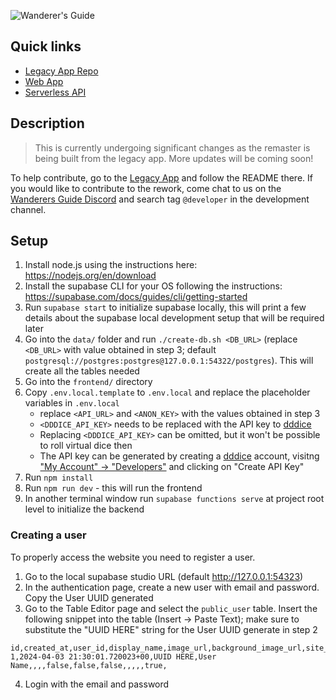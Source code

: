![Wanderer's Guide](https://legacy.wanderersguide.app/images/logo.png "Wanderer's Guide logo")

## Quick links

- [Legacy App Repo](https://github.com/wanderers-guide/wanderers-guide-legacy)
- [Web App](./frontend)
- [Serverless API](./supabase)

## Description

> This is currently undergoing significant changes as the remaster is being built from the legacy app. More updates will be coming soon!

To help contribute, go to the [Legacy App](https://github.com/wanderers-guide/wanderers-guide-legacy/tree/main/services/express) and follow the README there. If you would like to contribute to the rework, come chat to us on the [Wanderers Guide Discord](https://discord.gg/kxCpa6G) and search tag `@developer` in the development channel.

## Setup

1. Install node.js using the instructions here: <https://nodejs.org/en/download>
2. Install the supabase CLI for your OS following the instructions: <https://supabase.com/docs/guides/cli/getting-started>
3. Run `supabase start` to initialize supabase locally, this will print a few details about the supabase local development setup that will be required later
4. Go into the `data/` folder and run `./create-db.sh <DB_URL>` (replace `<DB_URL>` with value obtained in step 3; default `postgresql://postgres:postgres@127.0.0.1:54322/postgres`). This will create all the tables needed
5. Go into the `frontend/` directory
6. Copy `.env.local.template` to `.env.local` and replace the placeholder variables in `.env.local`
    - replace `<API_URL>` and `<ANON_KEY>` with the values obtained in step 3
    - `<DDDICE_API_KEY>` needs to be replaced with the API key to [dddice](https://dddice.com)
    - Replacing `<DDDICE_API_KEY>` can be omitted, but it won't be possible to roll virtual dice then
    - The API key can be generated by creating a [dddice](https://dddice.com) account, visitng ["My Account" -> "Developers"](https://dddice.com/account/developer) and clicking on "Create API Key"
7. Run `npm install`
8. Run `npm run dev` - this will run the frontend
9. In another terminal window run `supabase functions serve` at project root level to initialize the backend

### Creating a user

To properly access the website you need to register a user.

1. Go to the local supabase studio URL (default <http://127.0.0.1:54323>)
2. In the authentication page, create a new user with email and password. Copy the User UUID generated
3. Go to the Table Editor page and select the `public_user` table. Insert the following snippet into the table (Insert -> Paste Text); make sure to substitute the "UUID HERE" string for the User UUID generate in step 2
```csv
id,created_at,user_id,display_name,image_url,background_image_url,site_theme,is_admin,is_mod,deactivated,summary,subscribed_content_sources,patreon,organized_play_id,is_developer,is_community_paragon
1,2024-04-03 21:30:01.720023+00,UUID HERE,User Name,,,,false,false,false,,,,,true,
```
4. Login with the email and password

